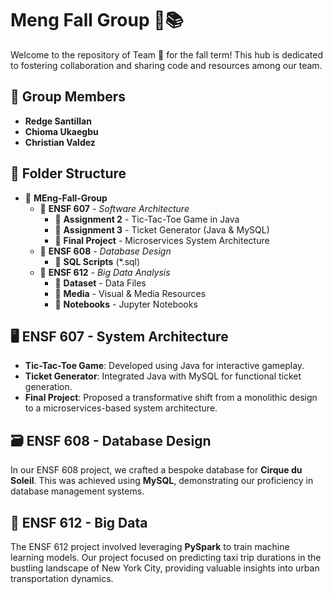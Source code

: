 # Meng Fall Group 🍂📚

Welcome to the repository of Team 🍚 for the fall term! This hub is dedicated to fostering collaboration and sharing code and resources among our team.

## 🌟 Group Members

- **Redge Santillan**
- **Chioma Ukaegbu**
- **Christian Valdez**

## 📂 Folder Structure

- 📁 **MEng-Fall-Group**
  - 📁 **ENSF 607** - _Software Architecture_
    - 📁 **Assignment 2** - Tic-Tac-Toe Game in Java
    - 📁 **Assignment 3** - Ticket Generator (Java & MySQL)
    - 📁 **Final Project** - Microservices System Architecture
  - 📁 **ENSF 608** - _Database Design_
    - 📄 **SQL Scripts** (\*.sql)
  - 📁 **ENSF 612** - _Big Data Analysis_
    - 📁 **Dataset** - Data Files
    - 📁 **Media** - Visual & Media Resources
    - 📁 **Notebooks** - Jupyter Notebooks

## 🖥️ ENSF 607 - System Architecture

- **Tic-Tac-Toe Game**: Developed using Java for interactive gameplay.
- **Ticket Generator**: Integrated Java with MySQL for functional ticket generation.
- **Final Project**: Proposed a transformative shift from a monolithic design to a microservices-based system architecture.

## 🗃️ ENSF 608 - Database Design

In our ENSF 608 project, we crafted a bespoke database for **Cirque du Soleil**. This was achieved using **MySQL**, demonstrating our proficiency in database management systems.

## 🤖 ENSF 612 - Big Data

The ENSF 612 project involved leveraging **PySpark** to train machine learning models. Our project focused on predicting taxi trip durations in the bustling landscape of New York City, providing valuable insights into urban transportation dynamics.
